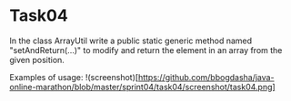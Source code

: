 # Task04

In the class ArrayUtil write a public static generic method named "setAndReturn(...)" to modify and return the element in an array from the given position.

Examples of usage:
!(screenshot)[https://github.com/bbogdasha/java-online-marathon/blob/master/sprint04/task04/screenshot/task04.png]
